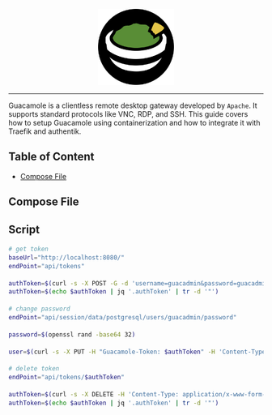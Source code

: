 <p align="center">
<img height="150" title="Guacamole" src="/docs/assets/img/guacamole.logo.svg" alt="">
</p>

---

Guacamole is a clientless remote desktop gateway developed by `Apache`. It supports standard protocols like VNC, RDP, and SSH. This guide covers how to setup Guacamole using containerization and how to integrate it with Traefik and authentik.

## Table of Content

- [Compose File](#compose-file)

## Compose File

## Script

```bash
# get token
baseUrl="http://localhost:8080/"
endPoint="api/tokens"

authToken=$(curl -s -X POST -G -d 'username=guacadmin&password=guacadmin' -H 'Content-Type: application/x-www-form-urlencoded' -H 'Accept: application/json' "$baseUrl$endPoint")
authToken=$(echo $authToken | jq '.authToken' | tr -d '"')

# change password
endPoint="api/session/data/postgresql/users/guacadmin/password"

password=$(openssl rand -base64 32)

user=$(curl -s -X PUT -H "Guacamole-Token: $authToken" -H 'Content-Type: application-json' -H 'Accept: application/json' "$baseUrl$endPoint" -d "{ \"oldPassword\": \"guacadmin\", \"newPassword\": \"$password\"}")

# delete token
endPoint="api/tokens/$authToken"

authToken=$(curl -s -X DELETE -H 'Content-Type: application/x-www-form-urlencoded' -H 'Accept: application/json' "$baseUrl$endPoint")
authToken=$(echo $authToken | jq '.authToken' | tr -d '"')
```